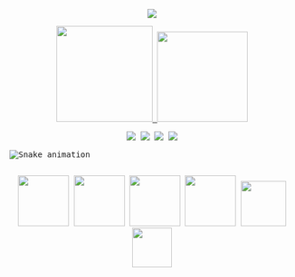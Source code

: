 <samp>
 <p align="center">
  <a href="https://github.com/flaviapaiva234/readme-typing-svg"><img src="https://readme-typing-svg.herokuapp.com?font=Arial&center=true&lines=Hi+👋+I'm+Flávia+Paiva+🌸"></a>
</p>

<div align="center">
  <a href="https://github.com/flaviapaiva234">
  <img height="170em" src="https://github-readme-stats.vercel.app/api?username=flaviapaiva234&show_icons=true&theme=synthwave&include_all_commits=true&count_private=true"/>
  <img height="160em" src="https://github-readme-stats.vercel.app/api/top-langs/?username=flaviapaiva234&layout=compact&langs_count=7&theme=dracula"/>
</div>
 
 <div> 
  <p align="center">
  <a href="https://www.linkedin.com/in/flaviapaiva234/" target="_blank"><img src="https://img.shields.io/badge/-LinkedIn-%230077B5?style=for-the-badge&logo=linkedin&logoColor=white" target="_blank"></a> 
 <a href="https://www.instagram.com/flaviapaiva234/" target="_blank"><img src="https://img.shields.io/badge/-Instagram-%23E4405F?style=for-the-badge&logo=instagram&logoColor=white" target="_blank"></a>
 <a href="Flávia Paiva#0382" target="_blank"><img src="https://img.shields.io/badge/Discord-7289DA?style=for-the-badge&logo=discord&logoColor=white" target="_blank"></a> 
  <a href = "mailto:flaviapaiva234@gmail.com"><img src="https://img.shields.io/badge/-Gmail-%23333?style=for-the-badge&logo=gmail&logoColor=white" target="_blank"></a>

</p>
 
  ![Snake animation](https://github.com/flaviapaiva234/flaviapaiva234/blob/output/github-contribution-grid-snake.svg)
  
</div>
  
 ##
  <p align="center">
<img height="90em" src="https://cdn.jsdelivr.net/gh/devicons/devicon/icons/linkedin/linkedin-original-wordmark.svg" />
<img height="90em" src="https://cdn.jsdelivr.net/gh/devicons/devicon/icons/androidstudio/androidstudio-original-wordmark.svg" />
<img height="90em" src="https://cdn.jsdelivr.net/gh/devicons/devicon/icons/gradle/gradle-plain-wordmark.svg" />
<img height="90em" src="https://cdn.jsdelivr.net/gh/devicons/devicon/icons/kotlin/kotlin-original-wordmark.svg" />
<img height="80em" src="https://cdn.jsdelivr.net/gh/devicons/devicon/icons/git/git-original-wordmark.svg" />
<img height="70em" src="https://cdn.jsdelivr.net/gh/devicons/devicon/icons/github/github-original-wordmark.svg" />
 </p> 
 

 
  

          






